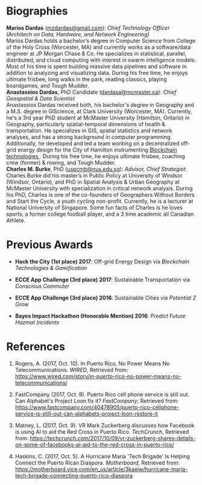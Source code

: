 Biographies
===========

**Marios Dardas** (mzdardas@gmail.com): *Chief Technology Officer (Architech on Data, Hardware, and Network Engineering)*<br>
Marios Dardas holds a bachelor’s degree in Computer Science from College of the Holy Cross (Worcester, MA) and currently works as a software/data engineer at JP Morgan Chase & Co. He specializes in statistical, parallel, distributed, and cloud computing with interest in swarm intelligence models. Most of his time is spent building massive data pipelines and software in addition to analyzing and visualizing data. During his free time, he enjoys ultimate frisbee, long walks in the park, reading classics, playing boardgames, and Tough Mudder.
<br>
**Anastassios Dardas**, PhD Candidate (dardasa@mcmaster.ca): *Chief Geospatial & Data Scientist* <br>
Anastassios Dardas received both, his bachelor's degree in Geography and a M.S. degree in GIScience, at Clark University (Worcester, MA). Currently, he's a 3rd year PhD student at McMaster University (Hamilton, Ontario) in Geography, particularly spatial-temporal dimensions of health & transportation. He specializes in GIS, spatial statistics and network analyses, and has a strong background in computer programming. Additionally, he developed and led a team working on a decentralized off-grid energy design for the City of Hamilton instrumenting <a href = "" >Blockchain technologies </a>. During his free time, he enjoys ultimate frisbee, coaching crew (former) & rowing, and Tough Mudder. 
<br>
**Charles M. Burke**, PhD (uspcmb@nus.edu.sg): *Advisor, Chief Strategist*: <br>
Charles Burke did his master’s in Public Policy at University of Windsor (Windsor, Ontario), and PhD in Spatial Analysis & Urban Geography at McMaster University with specialization in critical network analysis. During his PhD, Charles is one of the co-founders of Geographers Without Borders and Start the Cycle, a youth cycling non-profit. Currently, he is a lecturer at National University of Singapore. Some fun facts of Charles is he loves sports, a former college football player, and a 3 time academic all Canadian Athlete. 



Previous Awards
===============

-   **Hack the City (1st place) 2017**: Off-grid Energy Design via
    *Blockchain Technologies & Gamification*

-   **ECCE App Challenge (3rd place) 2017**: Sustainable Transportation
    via *Conscious Commuter*

-   **ECCE App Challenge (3rd place) 2016**: Sustainable Cities via
    *Potential 2 Grow*

-   **Bayes Impact Hackathon (Honorable Mention) 2016**: *Predict Future
    Hazmat Incidents*


References
==========

1.  Rogers, A. (2017, Oct. 10). In Puerto Rico, No Power Means No
    Telecommunications. *WIRED*, Retrieved from:
    <https://www.wired.com/story/in-puerto-rico-no-power-means-no-telecommunications/>

2.  FastCompany (2017, Oct. 9). Puerto Rico cell phone service is still
    out. Can Alphabet's Project Loon fix it? *FastCompany*, Retrieved
    from:
    <https://www.fastcompany.com/40478905/puerto-rico-cellphone-service-is-still-out-can-alphabets-project-loon-restore-it>

3.  Matney, L. (2017, Oct. 9). VR Mark Zuckerberg discusses how Facebook
    is using AI to aid the Red Cross in Puerto Rico. *TechCrunch*,
    Retrieved from:
    <https://techcrunch.com/2017/10/09/vr-zuckerberg-shares-details-on-some-of-facebooks-ai-aid-to-the-red-cross-in-puerto-rico/>

4.  Haskins, C. (2017, Oct. 5). A Hurricane Maria 'Tech Brigade' Is
    Helping Connect the Puerto Rican Diaspora. *Motherboard*, Retrieved
    from:
    <https://motherboard.vice.com/en_us/article/3kaejw/hurricane-maria-tech-brigade-connecting-puerto-rico-diaspora>
